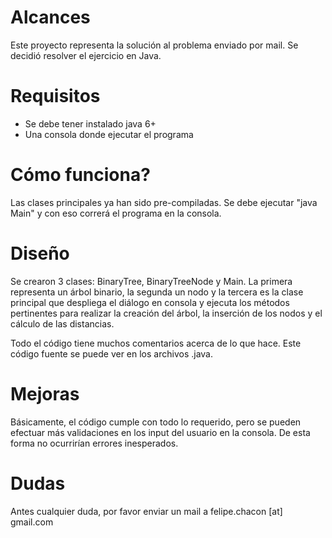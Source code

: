 # Alcances
Este proyecto representa la solución al problema enviado por mail. Se decidió resolver el ejercicio en Java.

# Requisitos
- Se debe tener instalado java 6+
- Una consola donde ejecutar el programa

# Cómo funciona?

Las clases principales ya han sido pre-compiladas.
Se debe ejecutar "java Main" y con eso correrá el programa en la consola.

# Diseño

Se crearon 3 clases: BinaryTree, BinaryTreeNode y Main.
La primera representa un árbol binario, la segunda un nodo y la tercera es la clase principal que
despliega el diálogo en consola y ejecuta los métodos pertinentes para realizar la creación del árbol,
la inserción de los nodos y el cálculo de las distancias.

Todo el código tiene muchos comentarios acerca de lo que hace. Este código fuente se puede ver en los 
archivos .java.

# Mejoras
Básicamente, el código cumple con todo lo requerido, pero se pueden efectuar más validaciones en los input del usuario en la consola. De esta forma no ocurrirían errores inesperados.

# Dudas
Antes cualquier duda, por favor enviar un mail a felipe.chacon [at] gmail.com


